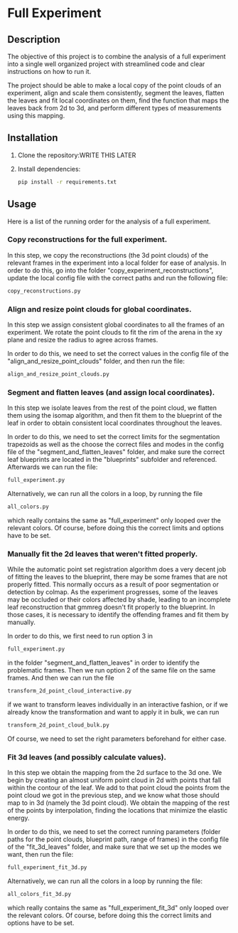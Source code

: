 # Full Experiment 

## Description
The objective of this project is to combine the analysis of a full experiment into a single well organized project with
streamlined code and clear instructions on how to run it. 

The project should be able to make a local copy of the point clouds of an experiment, align and scale them consistently,
segment the leaves, flatten the leaves and fit local coordinates on them, find the function that maps the leaves back
from 2d to 3d, and perform different types of measurements using this mapping.

## Installation

1. Clone the repository:WRITE THIS LATER
    
2. Install dependencies: 

    ```bash
   pip install -r requirements.txt
   ```

## Usage

Here is a list of the running order for the analysis of a full experiment.

### Copy reconstructions for the full experiment.

In this step, we copy the reconstructions (the 3d point clouds) of the relevant frames in the experiment
into a local folder for ease of analysis. In order to do this, go into the folder "copy_experiment_reconstructions", update the local config file with the correct paths and 
run the following file: 

```bash
copy_reconstructions.py
```

### Align and resize point clouds for global coordinates.

In this step we assign consistent global coordinates to all the frames of an experiment. We rotate the point clouds to
fit the rim of the arena in the xy plane and resize the radius to agree across frames. 

In order to do this, we need to set the correct values in the config file of the "align_and_resize_point_clouds" folder, 
and then run the file:

```bash
align_and_resize_point_clouds.py
```

### Segment and flatten leaves (and assign local coordinates).

In this step we isolate leaves from the rest of the point cloud, we flatten them using the isomap algorithm, 
and then fit them to the blueprint of the leaf in order to obtain consistent local coordinates throughout the leaves.

In order to do this, we need to set the correct limits for the segmentation trapezoids as well as the choose the 
correct files and modes in the config file of the "segment_and_flatten_leaves" folder, and make sure the correct 
leaf blueprints are located in the "blueprints" subfolder and referenced. Afterwards we can run the file:

```bash
full_experiment.py
```

Alternatively, we can run all the colors in a loop, by running the file 

```bash
all_colors.py
```

which really contains the same as "full_experiment" only looped over the relevant colors. Of course, before doing 
this the correct limits and options have to be set.

### Manually fit the 2d leaves that weren't fitted properly.

While the automatic point set registration algorithm does a very decent job
of fitting the leaves to the blueprint, there may be some frames that are not properly fitted. This normally occurs as 
a result of poor segmentation or detection by colmap. As the experiment progresses, some of the leaves may be occluded 
or their colors affected by shade, leading to an incomplete leaf reconstruction that gmmreg doesn't fit properly to 
the blueprint. In those cases, it is necessary to identify the offending frames and fit them by manually.

In order to do this, we first need to run option 3 in 

```bash
full_experiment.py
```

in the folder "segment_and_flatten_leaves" in order to identify the problematic frames. Then we run option 2 of the same
file on the same frames. And then we can run the file

```bash
transform_2d_point_cloud_interactive.py
```

if we want to transform leaves individually in an interactive fashion, or if we already know the transformation and 
want to apply it in bulk, we can run

```bash
transform_2d_point_cloud_bulk.py
```

Of course, we need to set the right parameters beforehand for either case.

### Fit 3d leaves (and possibly calculate values).

In this step we obtain the mapping from the 2d surface to the 3d one. We begin by creating an almost uniform point 
cloud in 2d with points that fall within the contour of the leaf. We add to that point cloud the points from the point 
cloud we got in the previous step, and we know what those should map to in 3d (namely the 3d point cloud). We obtain the
mapping of the rest of the points by interpolation, finding the locations that minimize the elastic energy.

In order to do this, we need to set the correct running parameters (folder paths for the point clouds, blueprint path, 
range of frames) in the config file of the "fit_3d_leaves" folder, and make sure that we set up the modes we want, then
run the file:

```bash
full_experiment_fit_3d.py
```

Alternatively, we can run all the colors in a loop by running the file:

```bash
all_colors_fit_3d.py
```

which really contains the same as "full_experiment_fit_3d" only looped over the relevant colors. Of course, before doing 
this the correct limits and options have to be set.

